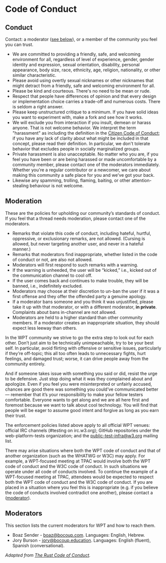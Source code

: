 # Code of Conduct

## Conduct

Contact: a moderator ([see below](#moderators)), or a member of the community you feel you can trust.

* We are committed to providing a friendly, safe, and welcoming environment for all,
 regardless of level of experience, gender, gender identity and expression, sexual orientation,
 disability, personal appearance, body size, race, ethnicity, age, religion, nationality, or other similar characteristic.
 * Please avoid using overtly sexual nicknames or other nicknames that might detract from a friendly, safe and welcoming environment for all.
 * Please be kind and courteous. There's no need to be mean or rude.
 * Respect that people have differences of opinion and that every design or implementation
 choice carries a trade-off and numerous costs. There is seldom a right answer.
 * Please keep unstructured critique to a minimum. If you have solid ideas you want to experiment with, make a fork and see how it works.
 * We will exclude you from interaction if you insult, demean or harass anyone. That is not welcome behavior. We interpret the term "harassment" as including the definition in the [Citizen Code of Conduct](http://citizencodeofconduct.org/); if you have any lack of clarity about what might be included in that concept, please read their definition. In
 particular, we don't tolerate behavior that excludes people in socially marginalized groups.
 * Private harassment is also unacceptable. No matter who you are, if you feel you have been or are being harassed or made uncomfortable by a community member, please contact one of the  moderators immediately. Whether you're a regular contributor or a newcomer, we care about making this community a safe place for you and we've got your back.
 * Likewise any spamming, trolling, flaming, baiting, or other attention-stealing behaviour
 is not welcome.

## Moderation

These are the policies for upholding our community’s standards of conduct.  If you feel that a thread needs moderation, please contact one of the moderators.

* Remarks that violate this code of conduct, including hateful, hurtful, oppressive, or exclusionary remarks, are not allowed. (Cursing is allowed, but never targeting another user, and never in a hateful manner.)
* Remarks that moderators find inappropriate, whether listed in the code of conduct or not, are also not allowed.
* Moderators will first respond to such remarks with a warning.
* If the warning is unheeded, the user will be “kicked,” i.e., kicked out of the communication channel to cool off.
* If the user comes back and continues to make trouble, they will be banned, i.e., indefinitely excluded.
* Moderators may choose at their discretion to un-ban the user if it was a first offense and they offer the offended party a genuine apology.
* If a moderator bans someone and you think it was unjustified, please take it up with that moderator, or with a different moderator, **in private**. Complaints about bans in-channel are not allowed.
* Moderators are held to a higher standard than other community members. If a moderator creates an inappropriate situation, they should expect less leeway than others.

In the WPT community we strive to go the extra step to look out for each other. Don’t just aim to be technically unimpeachable, try to be your best self. In particular, avoid flirting with offensive or sensitive issues, particularly if they’re off-topic; this all too often leads to unnecessary fights, hurt feelings, and damaged trust; worse, it can drive people away from the community entirely.

And if someone takes issue with something you said or did, resist the urge to be defensive. Just stop doing what it was they complained about and apologize. Even if you feel you were misinterpreted or unfairly accused, chances are good there was something you could’ve communicated better — remember that it’s your responsibility to make your fellow testers comfortable. Everyone wants to get along and we are all here first and foremost because we want to talk about cool technology. You will find that people will be eager to assume good intent and forgive as long as you earn their trust.

The enforcement policies listed above apply to all official WPT venues: official IRC channels (#testing on irc.w3.org); GitHub repositories under the web-platform-tests organization; and the public-test-infra@w3.org mailing list.

There may arise situations where both the WPT code of conduct and that of another organization (such as the WHATWG or W3C) may apply. For example, a WPT-focused meeting at TPAC would involve both the WPT code of conduct and the W3C code of conduct. In such situations we operate under all code of conducts involved. To continue the example of a WPT-focused meeting at TPAC, attendees would be expected to respect both the WPT code of conduct and the W3C code of conduct. If you are placed in a situation where you feel this is inappropriate (e.g. if you believe the code of conducts involved contradict one another), please contact a ([moderator](#moderators)).

## Moderators

This section lists the current moderators for WPT and how to reach them.

* Boaz Sender - [boaz@bocoup.com](mailto:boaz@bocoup.com). Languages: English, Hebrew.
* Jory Burson - [jory@bocoup.education](mailto:jory@bocoup.education). Languages: English (fluent), Spanish (conversational).

*Adapted from [The Rust Code of Conduct](https://www.rust-lang.org/conduct.html).*
